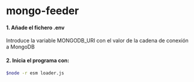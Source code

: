 # mongo-feeder

#### 1. Añade el fichero .env
Introduce la variable MONGODB_URI con el valor de la cadena de conexión a MongoDB

#### 2. Inicia el programa con:

```bash
$node -r esm loader.js
```
